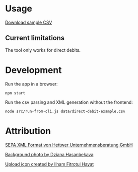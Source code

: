 # Usage

[Download sample CSV](./data/direct-debit-example.csv)

## Current limitations

The tool only works for direct debits.

# Development

Run the app in a browser:
```
npm start
```

Run the csv parsing and XML generation without the frontend: 
```
node src/run-from-cli.js data/direct-debit-example.csv
```

# Attribution

[SEPA XML Format von Hettwer Unternehmensberatung GmbH](https://www.hettwer-beratung.de/sepa-spezialwissen/sepa-technische-anforderungen/pain-format-sepa-pain-008-sdd/)

[Background photo by Dziana Hasanbekava](https://www.pexels.com/photo/thoughtful-man-with-books-at-desk-in-night-7063777/)

[Upload icon created by Ilham Fitrotul Hayat](https://www.flaticon.com/free-icons/upload)